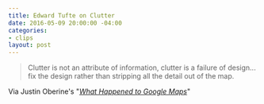 ```yaml
---
title: Edward Tufte on Clutter
date: 2016-05-09 20:00:00 -04:00
categories:
- clips
layout: post
---
```


> Clutter is not an attribute of information, clutter is a failure of design... fix the design rather than stripping all the detail out of the map.

Via Justin Oberine's "_[What Happened to Google Maps](http://www.justinobeirne.com/essay/what-happened-to-google-maps)_"